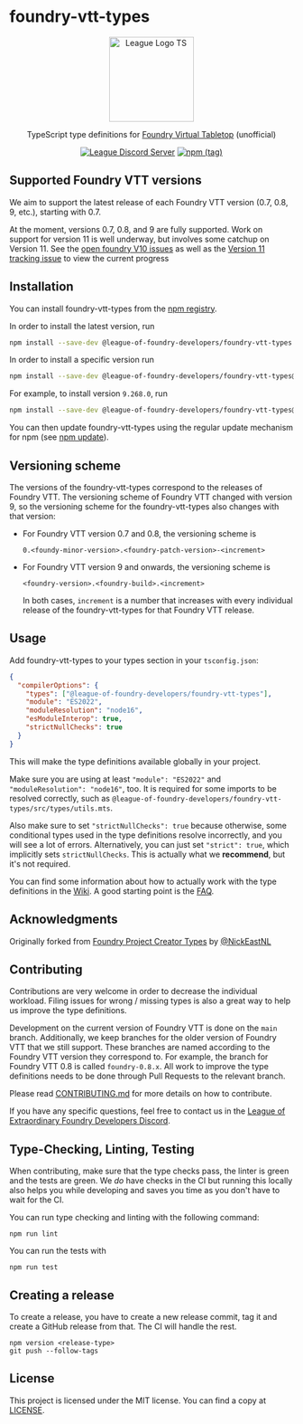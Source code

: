 # foundry-vtt-types

<div align=center>

<img align=center src="./media/img/league-logo-ts.svg" alt="League Logo TS" width="150"/>

TypeScript type definitions for [Foundry Virtual Tabletop](https://foundryvtt.com/) (unofficial)

[![League Discord Server](https://img.shields.io/discord/732325252788387980?label=League%20of%20Extraordinary%20Foundry%20VTT%20Developers)](https://discord.gg/52DNPzqm2Z)
[![npm (tag)](https://img.shields.io/npm/v/@league-of-foundry-developers/foundry-vtt-types/latest)](https://www.npmjs.com/package/@league-of-foundry-developers/foundry-vtt-types)

</div>

## Supported Foundry VTT versions

We aim to support the latest release of each Foundry VTT version (0.7, 0.8, 9, etc.), starting with 0.7.

At the moment, versions 0.7, 0.8, and 9 are fully supported. Work on support for version 11 is well underway, but involves some catchup on Version 11. See the [open foundry V10 issues](https://github.com/League-of-Foundry-Developers/foundry-vtt-types/issues?q=is%3Aopen+is%3Aissue+label%3A%22foundry+V10%22) as well as the [Version 11 tracking issue](https://github.com/League-of-Foundry-Developers/foundry-vtt-types/issues/2461) to view the current progress

## Installation

You can install foundry-vtt-types from the [npm registry](https://npmjs.org/).

In order to install the latest version, run

```sh
npm install --save-dev @league-of-foundry-developers/foundry-vtt-types
```

In order to install a specific version run

```sh
npm install --save-dev @league-of-foundry-developers/foundry-vtt-types@<version>
```

For example, to install version `9.268.0`, run

```sh
npm install --save-dev @league-of-foundry-developers/foundry-vtt-types@9.268.0
```

You can then update foundry-vtt-types using the regular update mechanism for npm
(see [npm update](https://docs.npmjs.com/cli/v7/commands/npm-update)).

## Versioning scheme

The versions of the foundry-vtt-types correspond to the releases of Foundry VTT. The versioning scheme of Foundry VTT
changed with version 9, so the versioning scheme for the foundry-vtt-types also changes with that version:

- For Foundry VTT version 0.7 and 0.8, the versioning scheme is

  ```text
  0.<foundy-minor-version>.<foundry-patch-version>-<increment>
  ```

- For Foundry VTT version 9 and onwards, the versioning scheme is

  ```text
  <foundry-version>.<foundry-build>.<increment>
  ```

  In both cases, `increment` is a number that increases with every individual release of the foundry-vtt-types for that
  Foundry VTT release.

## Usage

Add foundry-vtt-types to your types section in your `tsconfig.json`:

```json
{
  "compilerOptions": {
    "types": ["@league-of-foundry-developers/foundry-vtt-types"],
    "module": "ES2022",
    "moduleResolution": "node16",
    "esModuleInterop": true,
    "strictNullChecks": true
  }
}
```

This will make the type definitions available globally in your project.

Make sure you are using at least `"module": "ES2022"` and `"moduleResolution": "node16"`, too. It is required for some
imports to be resolved correctly, such as `@league-of-foundry-developers/foundry-vtt-types/src/types/utils.mts`.

Also make sure to set `"strictNullChecks": true` because otherwise, some conditional types used in the type definitions
resolve incorrectly, and you will see a lot of errors. Alternatively, you can just set `"strict": true`, which
implicitly sets `strictNullChecks`. This is actually what we **recommend**, but it's not required.

You can find some information about how to actually work with the type definitions in the
[Wiki](https://github.com/League-of-Foundry-Developers/foundry-vtt-types/wiki). A good starting point is
the [FAQ](https://github.com/League-of-Foundry-Developers/foundry-vtt-types/wiki/FAQ).

## Acknowledgments

Originally forked from [Foundry Project Creator Types](https://gitlab.com/foundry-projects/foundry-pc/foundry-pc-types)
by [@NickEastNL](https://gitlab.com/NvanOosten)

## Contributing

Contributions are very welcome in order to decrease the individual workload. Filing issues for wrong / missing types is
also a great way to help us improve the type definitions.

Development on the current version of Foundry VTT is done on the `main` branch. Additionally, we keep branches for the
older version of Foundry VTT that we still support. These branches are named according to the Foundry VTT version they
correspond to. For example, the branch for Foundry VTT 0.8 is called `foundry-0.8.x`. All work to improve the type
definitions needs to be done through Pull Requests to the relevant branch.

Please read [CONTRIBUTING.md](CONTRIBUTING.md) for more details on how to contribute.

If you have any specific questions, feel free to contact us in the
[League of Extraordinary Foundry Developers Discord](https://discord.gg/52DNPzqm2Z).

## Type-Checking, Linting, Testing

When contributing, make sure that the type checks pass, the linter is green and the tests are green. We _do_ have
checks in the CI but running this locally also helps you while developing and saves you time as you don't have to wait
for the CI.

You can run type checking and linting with the following command:

```shell
npm run lint
```

You can run the tests with

```shell
npm run test
```

## Creating a release

To create a release, you have to create a new release commit, tag it and create a GitHub release from that. The CI will
handle the rest.

```shell
npm version <release-type>
git push --follow-tags
```

## License

This project is licensed under the MIT license. You can find a copy at [LICENSE](LICENSE).
